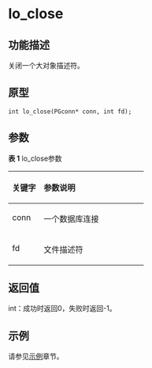 # lo_close<a name="ZH-CN_TOPIC_0242380591"></a>

## 功能描述<a name="zh-cn_topic_0241735619_section696285173723"></a>

关闭一个大对象描述符。

## 原型<a name="zh-cn_topic_0241735619_section2021053510595"></a>

```
int lo_close(PGconn* conn, int fd);
```

## 参数<a name="zh-cn_topic_0241735619_zh-cn_topic_0237120432_zh-cn_topic_0059778852_s1c9b27937d964eaba00ae77fe1cd2c71"></a>

**表 1**  lo\_close参数

<a name="zh-cn_topic_0241735619_zh-cn_topic_0237120432_zh-cn_topic_0059778852_t82b61d38241342ffa2c83b3e50393841"></a>
<table><thead align="left"><tr id="zh-cn_topic_0241735619_zh-cn_topic_0237120432_zh-cn_topic_0059778852_r3ec068cec36347ccb83a7f18cf131215"><th class="cellrowborder" valign="top" width="23.27%" id="mcps1.2.3.1.1"><p id="zh-cn_topic_0241735619_zh-cn_topic_0237120432_zh-cn_topic_0059778852_b72fd62331c835d67791aadc239f71f22"><a name="zh-cn_topic_0241735619_zh-cn_topic_0237120432_zh-cn_topic_0059778852_b72fd62331c835d67791aadc239f71f22"></a><a name="zh-cn_topic_0241735619_zh-cn_topic_0237120432_zh-cn_topic_0059778852_b72fd62331c835d67791aadc239f71f22"></a><strong id="zh-cn_topic_0241735619_zh-cn_topic_0237120432_zh-cn_topic_0059778852_b72fd62332c935d6bb92aadc239f70f73"><a name="zh-cn_topic_0241735619_zh-cn_topic_0237120432_zh-cn_topic_0059778852_b72fd62332c935d6bb92aadc239f70f73"></a><a name="zh-cn_topic_0241735619_zh-cn_topic_0237120432_zh-cn_topic_0059778852_b72fd62332c935d6bb92aadc239f70f73"></a>关键字</strong></p>
</th>
<th class="cellrowborder" valign="top" width="76.73%" id="mcps1.2.3.1.2"><p id="zh-cn_topic_0241735619_zh-cn_topic_0237120432_zh-cn_topic_0059778852_aee2bc08a3b8f47bf81fb032ef089ba6d"><a name="zh-cn_topic_0241735619_zh-cn_topic_0237120432_zh-cn_topic_0059778852_aee2bc08a3b8f47bf81fb032ef089ba6d"></a><a name="zh-cn_topic_0241735619_zh-cn_topic_0237120432_zh-cn_topic_0059778852_aee2bc08a3b8f47bf81fb032ef089ba6d"></a><strong id="zh-cn_topic_0241735619_zh-cn_topic_0237120432_zh-cn_topic_0059778852_a51048b44452847fabe05c8633f0220cf"><a name="zh-cn_topic_0241735619_zh-cn_topic_0237120432_zh-cn_topic_0059778852_a51048b44452847fabe05c8633f0220cf"></a><a name="zh-cn_topic_0241735619_zh-cn_topic_0237120432_zh-cn_topic_0059778852_a51048b44452847fabe05c8633f0220cf"></a>参数说明</strong></p>
</th>
</tr>
</thead>
<tbody>
<tr id="zh-cn_topic_0241735619_zh-cn_topic_0237120432_zh-cn_topic_0059778852_r29c2816f105840058d4a248137b3cc09"><td class="cellrowborder" valign="top" width="23.27%" headers="mcps1.2.3.1.1 "><p id="zh-cn_topic_0241735619_p23111054217"><a name="zh-cn_topic_0241735619_p23111054217"></a><a name="zh-cn_topic_0241735619_p23111054217"></a>conn</p>
</td>
<td class="cellrowborder" valign="top" width="76.73%" headers="mcps1.2.3.1.2 "><p id="zh-cn_topic_0241735619_zh-cn_topic_0237120432_zh-cn_topic_0059778852_ab962697251834235"><a name="zh-cn_topic_0241735619_zh-cn_topic_0237120432_zh-cn_topic_0059778852_ab962697251834235"></a><a name="zh-cn_topic_0241735619_zh-cn_topic_0237120432_zh-cn_topic_0059778852_ab962697251834235"></a>一个数据库连接</p>
</td>
</tr>
<tr id="zh-cn_topic_0241735619_zh-cn_topic_0237120432_zh-cn_topic_0059778852_r29c2816f105840058d4a248137b3cc09"><td class="cellrowborder" valign="top" width="23.27%" headers="mcps1.2.3.1.1 "><p id="zh-cn_topic_0241735619_p23111054217"><a name="zh-cn_topic_0241735619_p23111054217"></a><a name="zh-cn_topic_0241735619_p23111054217"></a>fd</p>
</td>
<td class="cellrowborder" valign="top" width="76.73%" headers="mcps1.2.3.1.2 "><p id="zh-cn_topic_0241735619_zh-cn_topic_0237120432_zh-cn_topic_0059778852_ab962697251834236"><a name="zh-cn_topic_0241735619_zh-cn_topic_0237120432_zh-cn_topic_0059778852_ab962697251834236"></a><a name="zh-cn_topic_0241735619_zh-cn_topic_0237120432_zh-cn_topic_0059778852_ab962697251834236"></a>文件描述符</p>
</td>
</tr>
</tbody>
</table>

## 返回值<a name="zh-cn_topic_0241735613_zh-cn_topic_0237120433_zh-cn_topic_0059777949_s25d37c96151c49ef8117dc53bda2bf2c"></a>

int：成功时返回0，失败时返回-1。

## 示例<a name="zh-cn_topic_0241735638_section724101713155"></a>

请参见[示例](示例-libpq.md)章节。